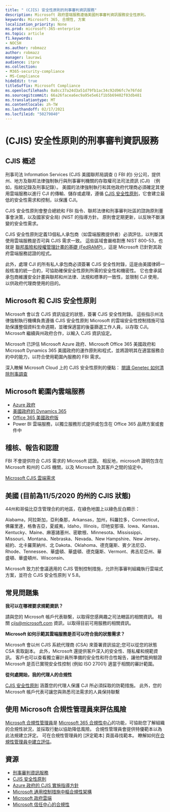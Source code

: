 ```yaml
---
title: " (CJIS) 安全性原則的刑事審判資訊服務"
description: Microsoft 政府雲端服務遵循美國刑事審判資訊服務安全性原則。
keywords: Microsoft 365, 合規性, 方案
localization_priority: None
ms.prod: microsoft-365-enterprise
ms.topic: article
f1.keywords:
- NOCSH
ms.author: robmazz
author: robmazz
manager: laurawi
audience: itpro
ms.collection:
- M365-security-compliance
- MS-Compliance
hideEdit: true
titleSuffix: Microsoft Compliance
ms.openlocfilehash: 0a8cc37a24d3a51d79fb1ac34c92d96fc7e76fdd
ms.sourcegitcommit: 66a26facea6ec9a95e5e61f1b5b69402f03db481
ms.translationtype: MT
ms.contentlocale: zh-TW
ms.lasthandoff: 02/17/2021
ms.locfileid: "50279840"
---
```

# <a name="criminal-justice-information-services-cjis-security-policy"></a> (CJIS) 安全性原則的刑事審判資訊服務

## <a name="cjis-overview"></a>CJIS 概述

刑事司法 Information Services (CJIS 美國聯邦局調查 () FBI 的) 分公司，提供州、地方及聯邦法律強制執行與刑事審判機關的存取權司法司法資訊 (CJI) （例如，指紋記錄及刑事記錄）。 美國的法律強制執行和其他政府代理商必須確定其使用雲端服務以進行 CJI 的傳輸、儲存或處理，遵循 [CJIS 安全性原則](https://aka.ms/cjis-security-policy)，它會建立最低的安全性需求和控制，以保護 CJI。

CJIS 安全性原則會整合總統和 FBI 指令、聯邦法律和刑事審判社區的諮詢原則董事會決策，以及國家安全局)  (NIST 的指導方針。 原則會定期更新，以反映不斷演變的安全性需求。

CJIS 安全性原則定義13個私人承包商（如雲端服務提供者）必須評估，以判斷其使用雲端服務是否可與 CJIS 需求一致。 這些區域會嚴格對應 NIST 800-53，也就是 [聯邦風險和授權管理計畫的基礎 (FedRAMP) ](offering-FedRAMP.md)，這是 Microsoft 已針對其政府雲端服務認證的程式。

此外，處理 CJI 的所有私人承包商必須簽署 CJIS 安全性附錄，這是由美國律師一般核准的統一合約，可協助確保安全性原則所需的安全性和機密性。 它也會承諾承包商維護安全計畫與聯邦和州法律、法規和標準的一致性，並限制 CJI 使用，以供政府代理商使用的目的。

## <a name="microsoft-and-cjis-security-policy"></a>Microsoft 和 CJIS 安全性原則

Microsoft 會以含 CJIS 資訊協定的狀態，簽署 CJIS 安全性附錄。 這些指示州法律強制執行機構負責遵循 CJIS 安全性原則 Microsoft 的雲端安全性控制措施可協助保護整個資料生命週期，並確保適當的後臺篩選工作人員，以存取 CJI。 Microsoft 繼續與州政府合作，以輸入 CJIS 資訊協定。

Microsoft 已評估 Microsoft Azure 政府、Microsoft Office 365 美國政府和 Microsoft Dynamics 365 美國政府的運作原則和程式，並將證明其在適當服務合約中的能力，以符合使用範圍內服務的 FBI 需求。

深入瞭解 Microsoft Cloud 上的 CJIS 安全性原則的優點： [閱讀 Genetec 如何清除刑事調查](https://customers.microsoft.com/story/genetec)

## <a name="microsoft-in-scope-cloud-services"></a>Microsoft 範圍內雲端服務

- [Azure 政府](/azure/azure-government/documentation-government-welcome)
- [美國政府的 Dynamics 365](/power-platform/admin/microsoft-dynamics-365-government#certifications-and-accreditations)
- [Office 365 美國政府版](/office365/servicedescriptions/office-365-platform-service-description/office-365-us-government/gcc#us-government-community-compliance)
- Power BI 雲端服務，以獨立服務形式提供或包含在 Office 365 品牌方案或套件中

## <a name="audits-reports-and-certificates"></a>稽核、報告和認證

FBI 不會提供符合 CJIS 需求的 Microsoft 認證。 相反地，microsoft 證明包含在 Microsoft 和州的 CJIS 機關，以及 Microsoft 及其客戶之間的協定中。

[Microsoft CJIS 雲端需求](https://aka.ms/MicrosoftCJISCloudRequirements)

## <a name="cjis-status-in-the-united-states-current-as-of-1152020"></a>美國 (目前為11/5/2020 的州的 CJIS 狀態) 

44州和哥倫比亞含管理合約的地區，在綠色地圖上以綠色反白顯示：

Alabama，阿拉斯加，亞利桑那，Arkansas，加州，科羅拉多，Connecticut，佛羅里達，格魯吉亞，夏威夷，Idaho，Illinois，印地安那項、Iowa、Kansas、Kentucky、Maine、麻塞諸塞州、密歇根、Minnesota、Mississippi、Missouri、Montana、Nebraska、Nevada、New Hampshire、New Jersey、紐約、北卡羅萊納州、北 Dakota、Oklahoma、德克薩斯、賓夕法尼亞、Rhode、Tennessee、華盛頓、華盛頓、德克薩斯、Vermont、弗吉尼亞州、華盛頓、華盛頓州、Wisconsin、

Microsoft 致力於會議適用的 CJIS 管制控制措施，允許刑事審判組織執行雲端式方案，並符合 CJIS 安全性原則 V 5.8。

## <a name="frequently-asked-questions"></a>常見問題集

**我可以在哪裡要求規範資訊？**

請與您的 Microsoft 帳戶代表聯繫，以取得您感興趣之司法轄區的相關資訊。 相關 <cjis@microsoft.com> 資訊，以取得目前可用服務的相關資訊。

**Microsoft 如何示範其雲端服務是否可以符合我的狀態需求？**

Microsoft 會以州 CJIS 系統代理商 (CSA) 來簽署資訊協定;您可以從您的狀態 CSA 索取副本。 此外，Microsoft 還提供客戶深入的安全性、隱私權和規範資訊。 客戶也可以查看獨立審計員所準備的安全性和符合性報告，讓他們能夠驗證 Microsoft 是否已實現安全性控制 (例如 ISO 27001) 適當于相關的審計範圍。

**從何處開始，我的代理人的合規性**

[CJIS 安全性原則](https://aka.ms/cjis-security-policy) 涵蓋您的代理人保護 CJI 所必須採取的防範措施。 此外，您的 Microsoft 帳戶代表可讓您與熟悉司法需求的人員保持聯繫

## <a name="use-microsoft-compliance-manager-to-assess-your-risk"></a>使用 Microsoft 合規性管理員來評估風險

[Microsoft 合規性管理員](/microsoft-365/compliance/compliance-manager)是 [Microsoft 365 合規性中心](/microsoft-365/compliance/microsoft-365-compliance-center)的功能，可協助您了解組織的合規性狀況，並採取行動以協助降低風險。 合規性管理員會提供特優範本以為此法規建立評定。 可在合規性管理員的 [評定範本] 頁面尋找範本。 瞭解如何[在合規性管理員中建立評估](/microsoft-365/compliance/compliance-manager-assessments)。

## <a name="resources"></a>資源

- [刑事審判資訊服務](https://aka.ms/cjis)
- [CJIS 安全性原則](https://aka.ms/cjis-security-policy)
- [Azure 政府的 CJIS 實施指導方針](https://aka.ms/cjisimplementationguidelines)
- [Microsoft 通用控制措施中樞合規性架構](https://www.microsoft.com/trustcenter/common-controls-hub)
- [Microsoft 政府雲端](https://go.microsoft.com/fwlink/?linkid=2087246)
- [Microsoft 信任中心的合規性](https://www.microsoft.com/trust-center/compliance/compliance-overview)
